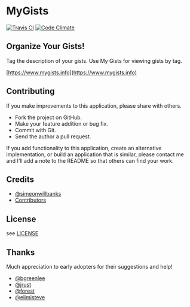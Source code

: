 MyGists  
========================

[![Travis CI](https://secure.travis-ci.org/simeonwillbanks/mygists.png?branch=master)](http://travis-ci.org/simeonwillbanks/mygists)  [![Code Climate](https://codeclimate.com/badge.png)](https://codeclimate.com/github/simeonwillbanks/mygists)

## Organize Your Gists!
Tag the description of your gists. Use My Gists for viewing gists by tag.

[https://www.mygists.info](https://www.mygists.info)



## Contributing

If you make improvements to this application, please share with others.

* Fork the project on GitHub.
* Make your feature addition or bug fix.
* Commit with Git.
* Send the author a pull request.

If you add functionality to this application, create an alternative implementation, or build an application that is similar, please contact me and I'll add a note to the README so that others can find your work.

## Credits

* [@simeonwillbanks](https://github.com/simeonwillbanks)
* [Contributors](https://github.com/simeonwillbanks/mygists/graphs/contributors)

## License

see [LICENSE](https://github.com/simeonwillbanks/mygists/blob/master/LICENSE.md)

## Thanks

Much appreciation to early adopters for their suggestions and help!

* [@bgreenlee](https://github.com/bgreenlee)
* [@jrust](https://github.com/jrust)
* [@forest](https://github.com/forest)
* [@elimisteve](https://github.com/elimisteve)
